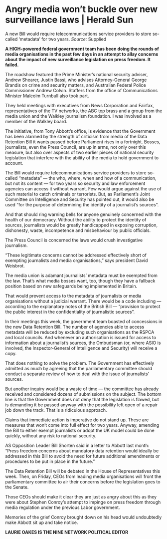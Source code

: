 # Angry media won’t buckle over new surveillance laws | Herald Sun

A new Bill would require telecommunications service providers to store so-called ‘metadata’ for two years. *Source:* Supplied

**A HIGH-powered federal government team has been doing the rounds of media organisations in the past few days in an attempt to allay concerns about the impact of new surveillance legislation on press freedom. It failed.**

The roadshow featured the Prime Minister’s national security adviser, Andrew Shearer, Justin Bassi, who advises Attorney-General George Brandis on crime and security matters, and Australian Federal Police Commissioner Andrew Colvin. Staffers from the office of Communications Minister Malcolm Turnbull also took part.

They held meetings with executives from News Corporation and Fairfax, representatives of the TV networks, the ABC top brass and a group from the media union and the Walkley journalism foundation. I was involved as a member of the Walkley board.

The initiative, from Tony Abbott’s office, is evidence that the Government has been alarmed by the strength of criticism from media of the Data Retention Bill it wants passed before Parliament rises in a fortnight. Bosses, journalists, even the Press Council, are up in arms, not only over this measure, but also over aspects of two earlier pieces of national security legislation that interfere with the ability of the media to hold government to account.

The Bill would require telecommunications service providers to store so-called “metadata” — the who, where, when and how of a communication, but not its content — for two years so security and law enforcement agencies can access it without warrant. Few would argue against the use of such material to catch criminals or terrorists. But, as Parliament’s Joint Committee on Intelligence and Security has pointed out, it would also be used “for the purpose of determining the identity of a journalist’s sources”.

And that should ring warning bells for anyone genuinely concerned with the health of our democracy. Without the ability to protect the identity of sources, journalists would be greatly handicapped in exposing corruption, dishonesty, waste, incompetence and misbehaviour by public officials.

The Press Council is concerned the laws would crush investigative journalism.

“These legitimate concerns cannot be addressed effectively short of exempting journalists and media organisations,” says president David Weisbrot.

The media union is adamant journalists’ metadata must be exempted from the law. That’s what media bosses want, too, though they have a fallback position based on new safeguards being implemented in Britain.

That would prevent access to the metadata of journalists or media organisations without a judicial warrant. There would be a code including — according to the explanatory notes of the British Bill — “provision to protect the public interest in the confidentiality of journalistic sources”.

In their meetings this week, the government team boasted of concessions in the new Data Retention Bill. The number of agencies able to access metadata will be reduced by excluding such organisations as the RSPCA and local councils. And whenever an authorisation is issued for access to information about a journalist’s sources, the Ombudsman (or, where ASIO is involved, the Inspector-General of Intelligence and Security) will receive a copy.

That does nothing to solve the problem. The Government has effectively admitted as much by agreeing that the parliamentary committee should conduct a separate review of how to deal with the issue of journalists’ sources.

But another inquiry would be a waste of time — the committee has already received and considered dozens of submissions on the subject. The bottom line is that the Government does not deny that the legislation is flawed, but is demanding it be passed anyway with the possibility left open of a repair job down the track. That is a ridiculous approach.

Claims that immediate action is imperative do not stand up. These are measures that won’t come into full effect for two years. Anyway, amending the Bill to either exempt journalists or adopt the UK model could be done quickly, without any risk to national security.

AS Opposition Leader Bill Shorten said in a letter to Abbott last month: “Press freedom concerns about mandatory data retention would ideally be addressed in this Bill to avoid the need for future additional amendments or procedures to be put in place in the future.”

The Data Retention Bill will be debated in the House of Representatives this week. Then, on Friday, CEOs from leading media organisations will front the parliamentary committee to air their concerns before the legislation goes to the Senate.

Those CEOs should make it clear they are just as angry about this as they were about Stephen Conroy’s attempt to impinge on press freedom through media regulation under the previous Labor government.

Memories of the grief Conroy brought down on his head would undoubtedly make Abbott sit up and take notice.

**LAURIE OAKES IS THE NINE NETWORK POLITICAL EDITOR**
